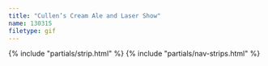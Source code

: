 ```yaml
---
title: "Cullen’s Cream Ale and Laser Show"
name: 130315
filetype: gif
---
```


{% include "partials/strip.html" %}
{% include "partials/nav-strips.html" %}